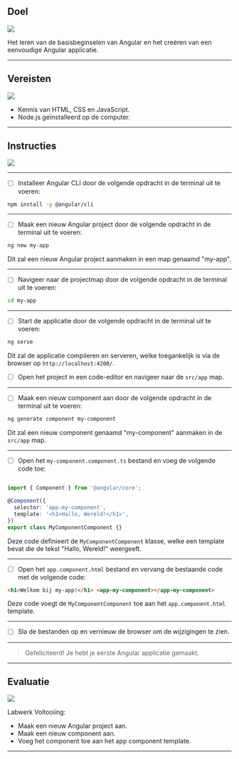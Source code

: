 ## Doel

![](https://i.imgur.com/uayti4D.png)


Het leren van de basisbeginselen van Angular en het creëren van een eenvoudige Angular applicatie.

---

## Vereisten

![](https://i.imgur.com/OMyDJyV.png)

-   Kennis van HTML, CSS en JavaScript.
-   Node.js geïnstalleerd op de computer.

---

## Instructies

![](https://i.imgur.com/G2zts6Z.png)

---

- [ ] Installeer Angular CLI door de volgende opdracht in de terminal uit te voeren:

```bash    
npm install -g @angular/cli
```

---

- [ ] Maak een nieuw Angular project door de volgende opdracht in de terminal uit te voeren:

```bash
ng new my-app
```

Dit zal een nieuw Angular project aanmaken in een map genaamd "my-app".

---
   
- [ ] Navigeer naar de projectmap door de volgende opdracht in de terminal uit te voeren:

```bash
cd my-app
```

---

- [ ] Start de applicatie door de volgende opdracht in de terminal uit te voeren:
    
```bash
ng serve
```

Dit zal de applicatie compileren en serveren, welke toegankelijk is via de browser op `http://localhost:4200/`.
   
- [ ] Open het project in een code-editor en navigeer naar de `src/app` map.

---

- [ ] Maak een nieuw component aan door de volgende opdracht in de terminal uit te voeren:

```bash
ng generate component my-component
```
   
Dit zal een nieuw component genaamd "my-component" aanmaken in de `src/app` map.
  
---

- [ ] Open het `my-component.component.ts` bestand en voeg de volgende code toe:
   
```typescript

import { Component } from '@angular/core';

@Component({
  selector: 'app-my-component',
  template: '<h1>Hallo, Wereld!</h1>',
})
export class MyComponentComponent {}
```

Deze code definieert de `MyComponentComponent` klasse, welke een template bevat die de tekst "Hallo, Wereld!" weergeeft.
  
---

- [ ] Open het `app.component.html` bestand en vervang de bestaande code met de volgende code:    

```html
<h1>Welkom bij my-app!</h1> <app-my-component></app-my-component>
```

Deze code voegt de `MyComponentComponent` toe aan het `app.component.html` template.
  
---

- [ ] Sla de bestanden op en vernieuw de browser om de wijzigingen te zien.

---

> Gefeliciteerd! Je hebt je eerste Angular applicatie gemaakt.

---

## Evaluatie

![](https://i.imgur.com/3xpf6Zk.png)

Labwerk Voltooiing:

-   Maak een nieuw Angular project aan.
-   Maak een nieuw component aan.
-   Voeg het component toe aan het app component template.

---
